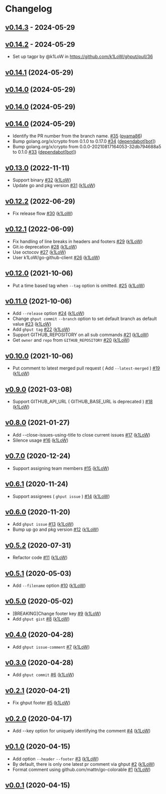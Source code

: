 # Changelog

## [v0.14.3](https://github.com/k1LoW/ghput/compare/v0.14.2...v0.14.3) - 2024-05-29

## [v0.14.2](https://github.com/k1LoW/ghput/compare/v0.14.1...v0.14.2) - 2024-05-29
- Set up tagpr by @k1LoW in https://github.com/k1LoW/ghput/pull/36

## [v0.14.1](https://github.com/k1LoW/ghput/compare/v0.14.0...v0.14.1) (2024-05-29)


## [v0.14.0](https://github.com/k1LoW/ghput/compare/v0.14.0...v0.14.0) (2024-05-29)


## [v0.14.0](https://github.com/k1LoW/ghput/compare/v0.14.0...v0.14.0) (2024-05-29)


## [v0.14.0](https://github.com/k1LoW/ghput/compare/v0.13.0...v0.14.0) (2024-05-29)

* Identify the PR number from the branch name. [#35](https://github.com/k1LoW/ghput/pull/35) ([pyama86](https://github.com/pyama86))
* Bump golang.org/x/crypto from 0.1.0 to 0.17.0 [#34](https://github.com/k1LoW/ghput/pull/34) ([dependabot[bot]](https://github.com/apps/dependabot))
* Bump golang.org/x/crypto from 0.0.0-20210817164053-32db794688a5 to 0.1.0 [#33](https://github.com/k1LoW/ghput/pull/33) ([dependabot[bot]](https://github.com/apps/dependabot))

## [v0.13.0](https://github.com/k1LoW/ghput/compare/v0.12.2...v0.13.0) (2022-11-11)

* Support binary [#32](https://github.com/k1LoW/ghput/pull/32) ([k1LoW](https://github.com/k1LoW))
* Update go and pkg version [#31](https://github.com/k1LoW/ghput/pull/31) ([k1LoW](https://github.com/k1LoW))

## [v0.12.2](https://github.com/k1LoW/ghput/compare/v0.12.1...v0.12.2) (2022-06-29)

* Fix release flow [#30](https://github.com/k1LoW/ghput/pull/30) ([k1LoW](https://github.com/k1LoW))

## [v0.12.1](https://github.com/k1LoW/ghput/compare/v0.12.0...v0.12.1) (2022-06-09)

* Fix handling of line breaks in headers and footers [#29](https://github.com/k1LoW/ghput/pull/29) ([k1LoW](https://github.com/k1LoW))
* Git.io deprecation [#28](https://github.com/k1LoW/ghput/pull/28) ([k1LoW](https://github.com/k1LoW))
* Use octocov [#27](https://github.com/k1LoW/ghput/pull/27) ([k1LoW](https://github.com/k1LoW))
* User k1LoW/go-github-client [#26](https://github.com/k1LoW/ghput/pull/26) ([k1LoW](https://github.com/k1LoW))

## [v0.12.0](https://github.com/k1LoW/ghput/compare/v0.11.0...v0.12.0) (2021-10-06)

* Put a time based tag when `--tag` option is omitted. [#25](https://github.com/k1LoW/ghput/pull/25) ([k1LoW](https://github.com/k1LoW))

## [v0.11.0](https://github.com/k1LoW/ghput/compare/v0.10.0...v0.11.0) (2021-10-06)

* Add `--release` option [#24](https://github.com/k1LoW/ghput/pull/24) ([k1LoW](https://github.com/k1LoW))
* Change `ghput commit` `--branch` option to set default branch as default value [#23](https://github.com/k1LoW/ghput/pull/23) ([k1LoW](https://github.com/k1LoW))
* Add `ghput tag` [#22](https://github.com/k1LoW/ghput/pull/22) ([k1LoW](https://github.com/k1LoW))
* Support GITHUB_REPOSITORY on all sub commands [#21](https://github.com/k1LoW/ghput/pull/21) ([k1LoW](https://github.com/k1LoW))
* Get `owner` and `repo` from `GITHUB_REPOSITORY` [#20](https://github.com/k1LoW/ghput/pull/20) ([k1LoW](https://github.com/k1LoW))

## [v0.10.0](https://github.com/k1LoW/ghput/compare/v0.9.0...v0.10.0) (2021-10-06)

* Put comment to latest merged pull request ( Add `--latest-merged` ) [#19](https://github.com/k1LoW/ghput/pull/19) ([k1LoW](https://github.com/k1LoW))

## [v0.9.0](https://github.com/k1LoW/ghput/compare/v0.8.0...v0.9.0) (2021-03-08)

* Support GITHUB_API_URL ( GITHUB_BASE_URL is deprecated ) [#18](https://github.com/k1LoW/ghput/pull/18) ([k1LoW](https://github.com/k1LoW))

## [v0.8.0](https://github.com/k1LoW/ghput/compare/v0.7.0...v0.8.0) (2021-01-27)

* Add --close-issues-using-title to close current issues [#17](https://github.com/k1LoW/ghput/pull/17) ([k1LoW](https://github.com/k1LoW))
* Silence usage [#16](https://github.com/k1LoW/ghput/pull/16) ([k1LoW](https://github.com/k1LoW))

## [v0.7.0](https://github.com/k1LoW/ghput/compare/v0.6.1...v0.7.0) (2020-12-24)

* Support assigning team members [#15](https://github.com/k1LoW/ghput/pull/15) ([k1LoW](https://github.com/k1LoW))

## [v0.6.1](https://github.com/k1LoW/ghput/compare/v0.6.0...v0.6.1) (2020-11-24)

* Support assignees ( `ghput issue` ) [#14](https://github.com/k1LoW/ghput/pull/14) ([k1LoW](https://github.com/k1LoW))

## [v0.6.0](https://github.com/k1LoW/ghput/compare/v0.5.2...v0.6.0) (2020-11-20)

* Add `ghput issue` [#13](https://github.com/k1LoW/ghput/pull/13) ([k1LoW](https://github.com/k1LoW))
* Bump up go and pkg version [#12](https://github.com/k1LoW/ghput/pull/12) ([k1LoW](https://github.com/k1LoW))

## [v0.5.2](https://github.com/k1LoW/ghput/compare/v0.5.1...v0.5.2) (2020-07-31)

* Refactor code [#11](https://github.com/k1LoW/ghput/pull/11) ([k1LoW](https://github.com/k1LoW))

## [v0.5.1](https://github.com/k1LoW/ghput/compare/v0.5.0...v0.5.1) (2020-05-03)

* Add `--filename` option [#10](https://github.com/k1LoW/ghput/pull/10) ([k1LoW](https://github.com/k1LoW))

## [v0.5.0](https://github.com/k1LoW/ghput/compare/v0.4.0...v0.5.0) (2020-05-02)

* [BREAKING]Change footer key [#9](https://github.com/k1LoW/ghput/pull/9) ([k1LoW](https://github.com/k1LoW))
* Add `ghput gist` [#8](https://github.com/k1LoW/ghput/pull/8) ([k1LoW](https://github.com/k1LoW))

## [v0.4.0](https://github.com/k1LoW/ghput/compare/v0.3.0...v0.4.0) (2020-04-28)

* Add `ghput issue-comment` [#7](https://github.com/k1LoW/ghput/pull/7) ([k1LoW](https://github.com/k1LoW))

## [v0.3.0](https://github.com/k1LoW/ghput/compare/v0.2.1...v0.3.0) (2020-04-28)

* Add `ghput commit` [#6](https://github.com/k1LoW/ghput/pull/6) ([k1LoW](https://github.com/k1LoW))

## [v0.2.1](https://github.com/k1LoW/ghput/compare/v0.2.0...v0.2.1) (2020-04-21)

* Fix ghput footer [#5](https://github.com/k1LoW/ghput/pull/5) ([k1LoW](https://github.com/k1LoW))

## [v0.2.0](https://github.com/k1LoW/ghput/compare/v0.1.0...v0.2.0) (2020-04-17)

* Add --key option for uniquely identifying the comment [#4](https://github.com/k1LoW/ghput/pull/4) ([k1LoW](https://github.com/k1LoW))

## [v0.1.0](https://github.com/k1LoW/ghput/compare/v0.0.1...v0.1.0) (2020-04-15)

* Add option `--header` `--footer` [#3](https://github.com/k1LoW/ghput/pull/3) ([k1LoW](https://github.com/k1LoW))
* By default, there is only one latest pr comment via ghput [#2](https://github.com/k1LoW/ghput/pull/2) ([k1LoW](https://github.com/k1LoW))
* Format comment using github.com/mattn/go-colorable [#1](https://github.com/k1LoW/ghput/pull/1) ([k1LoW](https://github.com/k1LoW))

## [v0.0.1](https://github.com/k1LoW/ghput/compare/175bc1d55020...v0.0.1) (2020-04-15)
